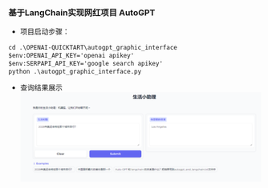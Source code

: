 ### 基于LangChain实现网红项目 AutoGPT
- 项目启动步骤：
```window10
cd .\OPENAI-QUICKTART\autogpt_graphic_interface
$env:OPENAI_API_KEY='openai apikey'
$env:SERPAPI_API_KEY='google search apikey'
python .\autogpt_graphic_interface.py
```

- 查询结果展示
![img.png](images/image.png)

